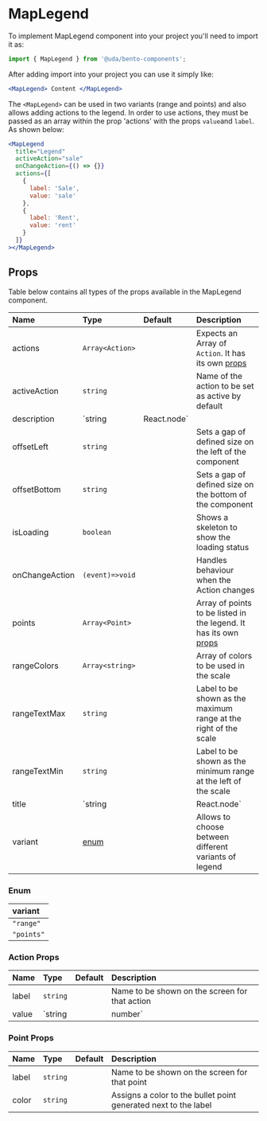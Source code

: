 # MapLegend

To implement MapLegend component into your project you'll need to import it as:

```jsx
import { MapLegend } from '@uda/bento-components';
```

After adding import into your project you can use it simply like:

```jsx
<MapLegend> Content </MapLegend>
```

The `<MapLegend>` can be used in two variants (range and points) and also allows adding actions to the legend. In order to use actions, they must be passed as an array within the prop 'actions' with the props `value`and `label`. As shown below:

```jsx
<MapLegend
  title="Legend"
  activeAction="sale"
  onChangeAction={() => {}}
  actions={[
    {
      label: 'Sale',
      value: 'sale'
    },
    {
      label: 'Rent',
      value: 'rent'
    }
  ]}
></MapLegend>
```

## Props

Table below contains all types of the props available in the MapLegend component.

| Name           | Type                   | Default | Description                                                                         |
| :------------- | :--------------------- | :------ | :---------------------------------------------------------------------------------- |
| actions        | `Array<Action>`        |         | Expects an Array of `Action`. It has its own [props](#action-props)                 |
| activeAction   | `string`               |         | Name of the action to be set as active by default                                   |
| description    | `string | React.node`  |         | Brief description of the legend pourpuse, to be shown below the `title`             |
| offsetLeft     | `string`               |         | Sets a gap of defined size on the left of the component                             |
| offsetBottom   | `string`               |         | Sets a gap of defined size on the bottom of the component                           |
| isLoading      | `boolean`              |         | Shows a skeleton to show the loading status                                         |
| onChangeAction | `(event)=>void`        |         | Handles behaviour when the Action changes                                           |
| points         | `Array<Point>`         |         | Array of points to be listed in the legend. It has its own [props](#point-props)    |
| rangeColors    | `Array<string>`        |         | Array of colors to be used in the scale                                             |
| rangeTextMax   | `string`               |         | Label to be shown as the maximum range at the right of the scale                    |
| rangeTextMin   | `string`               |         | Label to be shown as the minimum range at the left of the scale                     |
| title          | `string || React.node` |         | Title of the legend, placed at the top of the component and on top of `description` |
| variant        | [enum](#enum)          |         | Allows to choose between different variants of legend                               |

### Enum

| variant    |
| :--------- |
| `"range"`  |
| `"points"` |

### Action Props

| Name  | Type               | Default | Description                                    |
| :---- | :----------------- | :------ | :--------------------------------------------- |
| label | `string`           |         | Name to be shown on the screen for that action |
| value | `string || number` |         | Value assigned internally to the action        |

### Point Props

| Name  | Type     | Default | Description                                                     |
| :---- | :------- | :------ | :-------------------------------------------------------------- |
| label | `string` |         | Name to be shown on the screen for that point                   |
| color | `string` |         | Assigns a color to the bullet point generated next to the label |
